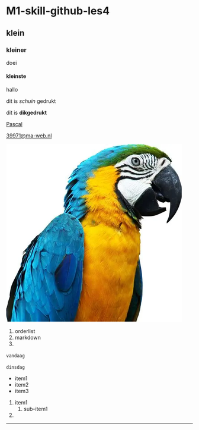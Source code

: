# M1-skill-github-les4

## klein

### kleiner
doei
#### kleinste
hallo

dit is *schuin* gedrukt

dit is **dikgedrukt**

[Pascal](https://39971.hosts2.ma-cloud.nl/39971/)

<39971@ma-web.nl>

![alt text](image.png)

1. orderlist
2. markdown
3. 

`vandaag`

```dinsdag```

* item1
* item2
* item3

1. item1
   1. sub-item1
2. 

***